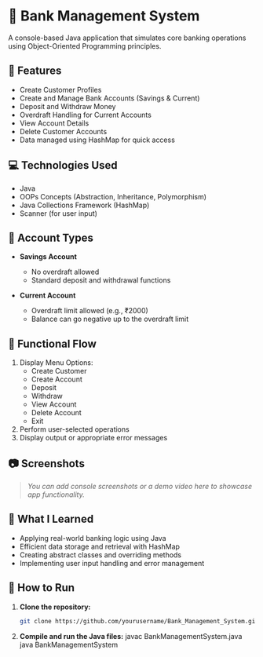 # 🏦 Bank Management System

A console-based Java application that simulates core banking operations using Object-Oriented Programming principles.

## 🚀 Features

- Create Customer Profiles
- Create and Manage Bank Accounts (Savings & Current)
- Deposit and Withdraw Money
- Overdraft Handling for Current Accounts
- View Account Details
- Delete Customer Accounts
- Data managed using HashMap for quick access

## 💻 Technologies Used

- Java
- OOPs Concepts (Abstraction, Inheritance, Polymorphism)
- Java Collections Framework (HashMap)
- Scanner (for user input)

## 📌 Account Types

- **Savings Account**
  - No overdraft allowed
  - Standard deposit and withdrawal functions

- **Current Account**
  - Overdraft limit allowed (e.g., ₹2000)
  - Balance can go negative up to the overdraft limit

## 🔄 Functional Flow

1. Display Menu Options:
    - Create Customer
    - Create Account
    - Deposit
    - Withdraw
    - View Account
    - Delete Account
    - Exit
2. Perform user-selected operations
3. Display output or appropriate error messages

## 📷 Screenshots

> _You can add console screenshots or a demo video here to showcase app functionality._

## 🧠 What I Learned

- Applying real-world banking logic using Java
- Efficient data storage and retrieval with HashMap
- Creating abstract classes and overriding methods
- Implementing user input handling and error management

## 📁 How to Run

1. **Clone the repository:**
   ```bash
   git clone https://github.com/yourusername/Bank_Management_System.git
2. **Compile and run the Java files:**
    javac BankManagementSystem.java
    java BankManagementSystem
